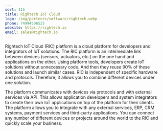 ```yaml
---
sort: 115
title: Rightech IoT Cloud
logo: /img/partners/software/rightech.webp
phone: 74994506525
website: https://rightech.io
email: sales@rightech.io
---
```


Rightech IoT Cloud (RIC) platform is a cloud platform for developers and integrators of IoT solutions. The RIC platform is an intermediate link between devices (sensors, actuators, etc.) on the one hand and applications on the other. Using platform tools, developers create IoT solutions without unnecessary code. And then they reuse 90% of these solutions and launch similar cases. RIC is independent of specific hardware and protocols. Therefore, it allows you to combine different devices under one solution.


The platform communicates with devices via protocols and with external services via API. This allows application developers and system integrators to create their own IoT applications on top of the platform for their clients.
The platform allows you to integrate with any external services, ERP, CRM systems, payment services and third-party applications.
You can connect any number of different devices or projects around the world to the RIC and quickly scale your business.
